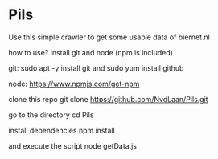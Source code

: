 # Pils

Use this simple crawler to get some usable data of biernet.nl

how to use?
install git and node (npm is included)

git:
sudo apt -y install git
and
sudo yum install github

node:
https://www.npmjs.com/get-npm

clone this repo
git clone https://github.com/NvdLaan/Pils.git

go to the directory
cd Pils

install dependencies
npm install

and execute the script
node getData.js
